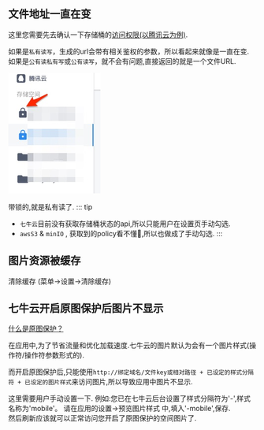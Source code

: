## 文件地址一直在变
这里您需要先去确认一下存储桶的[访问权限(以腾讯云为例)](https://cloud.tencent.com/document/product/436/13312#.E6.9D.83.E9.99.90.E7.B1.BB.E5.88.AB).

如果是`私有读写`，生成的url会带有相关鉴权的参数，所以看起来就像是一直在变.
如果是`公有读私有写`或`公有读写`，就不会有问题,直接返回的就是一个文件URL.

![云存储管理客户端](./imgs/68570706-3d6a3000-049c-11ea-913e-994ebadd8cde.jpg)

带锁的,就是私有读了.
::: tip
- `七牛云`目前没有获取存储桶状态的api,所以只能用户在设置页手动勾选.
- `awsS3` & `minIO` , 获取到的policy看不懂🤣,所以也做成了手动勾选.
::: 

## 图片资源被缓存
清除缓存 (菜单->设置->清除缓存)

## 七牛云开启原图保护后图片不显示
[什么是原图保护？](https://developer.qiniu.com/kodo/kb/1359/what-is-the-original-protection)

在应用中,为了节省流量和优化加载速度.七牛云的图片默认为会有一个图片样式(操作符/操作符参数形式的).

而开启原图保护后,只能使用`http://绑定域名/文件key或相对路径 + 已设定的样式分隔符 + 已设定的图片样式`来访问图片,所以导致应用中图片不显示.

这里需要用户手动设置一下.
例如:您已在七牛云后台设置了样式分隔符为'-',样式名称为'mobile'。
请在应用的设置->预览图片样式 中,填入'-mobile',保存.  
然后刷新应该就可以正常访问您开启了原图保护的空间图片了.